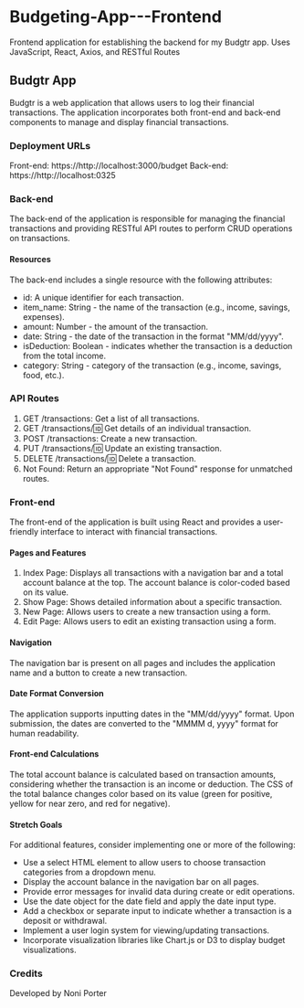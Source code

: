 # Budgeting-App---Frontend
Frontend application for establishing the backend for my Budgtr app. Uses JavaScript, React, Axios, and RESTful Routes

## Budgtr App

Budgtr is a web application that allows users to log their financial transactions. The application incorporates both front-end and back-end components to manage and display financial transactions.

### Deployment URLs
Front-end: https://http://localhost:3000/budget
Back-end: https://http://localhost:0325


### Back-end
The back-end of the application is responsible for managing the financial transactions and providing RESTful API routes to perform CRUD operations on transactions.

#### Resources
The back-end includes a single resource with the following attributes:

* id: A unique identifier for each transaction.
* item_name: String - the name of the transaction (e.g., income, savings, expenses).
* amount: Number - the amount of the transaction.
* date: String - the date of the transaction in the format "MM/dd/yyyy".
* isDeduction: Boolean - indicates whether the transaction is a deduction from the total income.
* category: String - category of the transaction (e.g., income, savings, food, etc.).

### API Routes

1. GET /transactions: Get a list of all transactions.
2. GET /transactions/:id: Get details of an individual transaction.
3. POST /transactions: Create a new transaction.
4. PUT /transactions/:id: Update an existing transaction.
5. DELETE /transactions/:id: Delete a transaction.
6. Not Found: Return an appropriate "Not Found" response for unmatched routes.

### Front-end
The front-end of the application is built using React and provides a user-friendly interface to interact with financial transactions.

#### Pages and Features
1. Index Page: Displays all transactions with a navigation bar and a total account balance at the top. The account balance is color-coded based on its value.
2. Show Page: Shows detailed information about a specific transaction.
3. New Page: Allows users to create a new transaction using a form.
4. Edit Page: Allows users to edit an existing transaction using a form.

#### Navigation
The navigation bar is present on all pages and includes the application name and a button to create a new transaction.

#### Date Format Conversion
The application supports inputting dates in the "MM/dd/yyyy" format. Upon submission, the dates are converted to the "MMMM d, yyyy" format for human readability.

#### Front-end Calculations
The total account balance is calculated based on transaction amounts, considering whether the transaction is an income or deduction. The CSS of the total balance changes color based on its value (green for positive, yellow for near zero, and red for negative).

#### Stretch Goals
For additional features, consider implementing one or more of the following:

* Use a select HTML element to allow users to choose transaction categories from a dropdown menu.
* Display the account balance in the navigation bar on all pages.
* Provide error messages for invalid data during create or edit operations.
* Use the date object for the date field and apply the date input type.
* Add a checkbox or separate input to indicate whether a transaction is a deposit or withdrawal.
* Implement a user login system for viewing/updating transactions.
* Incorporate visualization libraries like Chart.js or D3 to display budget visualizations.

### Credits
Developed by Noni Porter
